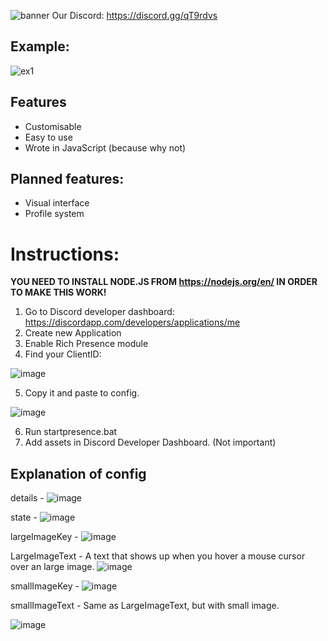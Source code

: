 ![banner](https://user-images.githubusercontent.com/8338166/39664914-9dffa240-508b-11e8-82f6-05abc7f1213d.png)
Our Discord: https://discord.gg/qT9rdvs
## Example:
![ex1](https://user-images.githubusercontent.com/8338166/39663205-47380806-506f-11e8-9070-895374f1d3df.PNG)
## Features
* Customisable
* Easy to use
* Wrote in JavaScript (because why not)
## Planned features:
* Visual interface
* Profile system

# Instructions:
**YOU NEED TO INSTALL NODE.JS FROM https://nodejs.org/en/ IN ORDER TO MAKE THIS WORK!**
1. Go to Discord developer dashboard: https://discordapp.com/developers/applications/me
2. Create new Application
3. Enable Rich Presence module
4. Find your ClientID:

![image](https://user-images.githubusercontent.com/8338166/39664001-c3888b94-507c-11e8-8b39-c36d7693055a.png)

5. Copy it and paste to config.

![image](https://user-images.githubusercontent.com/8338166/39664005-e10de3bc-507c-11e8-8cb2-f44e4491f125.png)

6. Run startpresence.bat
7. Add assets in Discord Developer Dashboard. (Not important)

## Explanation of config
details - ![image](https://user-images.githubusercontent.com/8338166/39664022-38b90d4e-507d-11e8-8a5c-2b38694605af.png)

state - ![image](https://user-images.githubusercontent.com/8338166/39664034-60eb5dc6-507d-11e8-8bc7-148469463c0b.png)

largeImageKey - ![image](https://user-images.githubusercontent.com/8338166/39664047-7f68220c-507d-11e8-8b75-cbb13c23bd32.png)

LargeImageText - A text that shows up when you hover a mouse cursor over an large image. ![image](https://user-images.githubusercontent.com/8338166/39664055-b1ed3a28-507d-11e8-951c-ab0d3caee376.png)

smallImageKey - ![image](https://user-images.githubusercontent.com/8338166/39664067-02842eba-507e-11e8-86a3-c5858d81b5f0.png)

smallImageText - Same as LargeImageText, but with small image. 

![image](https://user-images.githubusercontent.com/8338166/39664089-589e1248-507e-11e8-9428-a528c60c68eb.png)

